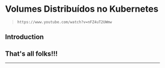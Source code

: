 # Volumes Distribuídos no Kubernetes

> ```https://www.youtube.com/watch?v=nFZ4uT2UWmw```

## Introduction

## That's all folks!!!
___
